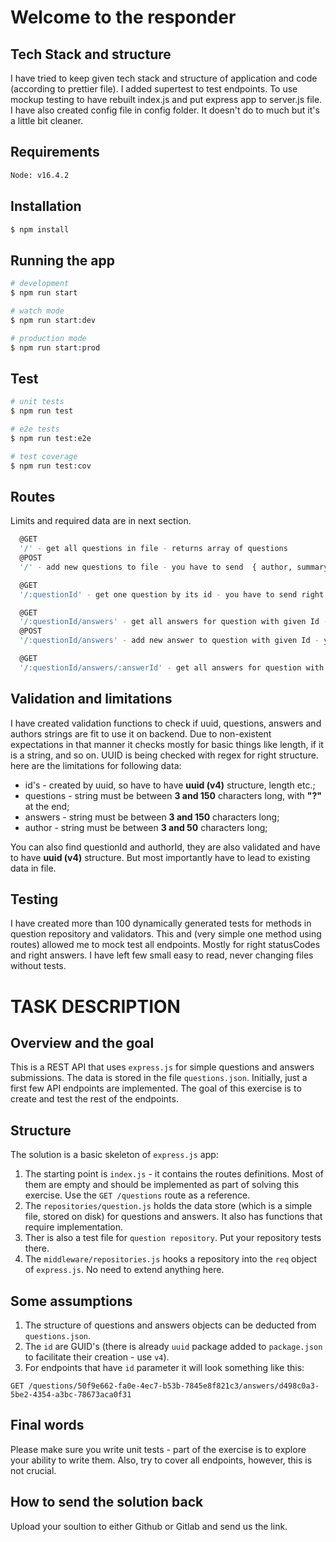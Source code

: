 # Welcome to the responder

## Tech Stack and structure
I have tried to keep given tech stack and structure of application and code (according to prettier file). 
I added supertest to test endpoints. To use mockup testing to have rebuilt index.js and put express app to server.js file.
I have also created config file in config folder. It doesn't do to much but it's a little bit cleaner. 

## Requirements
```bash
Node: v16.4.2
```

## Installation
```bash
$ npm install
```

## Running the app

```bash
# development
$ npm run start

# watch mode
$ npm run start:dev

# production mode
$ npm run start:prod
```

## Test

```bash
# unit tests
$ npm run test

# e2e tests
$ npm run test:e2e

# test coverage
$ npm run test:cov
```

## Routes
Limits and required data are in next section.
```bash
  @GET
  '/' - get all questions in file - returns array of questions
  @POST
  '/' - add new questions to file - you have to send  { author, summary } in body. Returns added  question id.
```

```bash
  @GET
  '/:questionId' - get one question by its id - you have to send right question id in param - returns array with question object
```

```bash
  @GET
  '/:questionId/answers' - get all answers for question with given Id - you have to send right question id in param - returns array of answers
  @POST
  '/:questionId/answers' - add new answer to question with given Id - you have to send right question id in param and  { author, summary } in body. Returns added  answer id.
```

```bash
  @GET
  '/:questionId/answers/:answerId' - get all answers for question with given Id - you have to send right question id and answer id in param - returns array with answer
```

## Validation and limitations
I have created validation functions to check if uuid, questions, answers and authors strings are fit to use it on backend. Due to non-existent expectations in that manner it checks mostly for basic things like length, if it is a string, and so on. UUID is being checked with regex for right structure. here are the limitations for following data:
* id's - created by uuid, so have to have **uuid (v4)** structure, length etc.;
* questions - string must be between **3 and 150** characters long, with **"?"** at the end;
* answers - string must be between **3 and 150** characters long;
* author - string must be between **3 and 50** characters long;

You can also find questionId and authorId, they are also validated and have to have **uuid (v4)** structure. But most importantly have to lead to existing data in file.


## Testing
I have created more than 100 dynamically generated tests for methods in question repository and validators. This and (very simple one method using routes) allowed me to mock test all endpoints. Mostly for right statusCodes and right answers. I have left few small easy to read, never changing files without tests.


# TASK DESCRIPTION

## Overview and the goal

This is a REST API that uses `express.js` for simple questions and answers submissions. The data is stored in the file `questions.json`. Initially, just a first few API endpoints are implemented. The goal of this exercise is to create and test the rest of the endpoints.

## Structure

The solution is a basic skeleton of `express.js` app:

1. The starting point is `index.js` - it contains the routes definitions. Most of them are empty and should be implemented as part of solving this exercise. Use the `GET /questions` route as a reference.
2. The `repositories/question.js` holds the data store (which is a simple file, stored on disk) for questions and answers. It also has functions that require implementation.
3. Ther is also a test file for `question repository`. Put your repository tests there.
4. The `middleware/repositories.js` hooks a repository into the `req` object of `express.js`. No need to extend anything here.

## Some assumptions

1. The structure of questions and answers objects can be deducted from `questions.json`.
2. The `id` are GUID's (there is already `uuid` package added to `package.json` to facilitate their creation - use `v4`).
3. For endpoints that have `id` parameter it will look something like this:

```
GET /questions/50f9e662-fa0e-4ec7-b53b-7845e8f821c3/answers/d498c0a3-5be2-4354-a3bc-78673aca0f31
```

## Final words

Please make sure you write unit tests - part of the exercise is to explore your ability to write them. Also, try to cover all endpoints, however, this is not crucial.

## How to send the solution back

Upload your soultion to either Github or Gitlab and send us the link.
